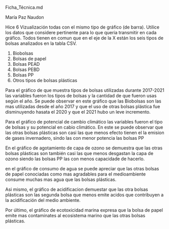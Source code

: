 Ficha_Técnica.md

María Paz Naudon 

Hice 6 Vizualización todas con el mismo tipo de gráfico (de barra). Utilice los datos que considere pertinente para lo que queria transmitir en cada gráfico. Todos tienen en comun que en el eje de la X están los seis tipos de bolsas analizados en la tabla CSV. 
1. Biobolsas
2. Bolsas de papel
3. Bolsas PEAD 
4. Bolsas PEBD 
5. Bolsas PP 
6. Otros tipos de bolsas plásticas 

Para el gráfico de que muestra tipos de bolsas utilizadas durante 2017-2021 las variables fueron los tipos de bolsas y la cantidad de que fueron usas según el año. Se puede observar en este gráfico que las Biobolsas son las mas utilizadas desde el año 2017 y que el uso de otras bolsas plástica fue disminuyendo hasata el 2020 y que el 2021 hubo un leve incremento. 

Para el gráfico de potencial de cambio climático las variables fueron el tipo de bolsas y su potencial en cabio climático. En este se puede observar que las otras bolsas plásticas son casi las que menos efecto tienen el la emision de gases invernadero, sindo las con menor potencia las bolsas PP

En el gráfico de agotamiento de capa de ozono se demuestra que las otras bolsas plásticas son también casi las que menos desgastan la capa de ozono siendo las bolsas PP las con menos capacidade de hacerlo.

en el gráfico de consumo de agua se puede apreciar que las otras bolsas de papel conociadas como mas agradables para el medioambiente consume muchas mas agua que las bolsas plásticas.

Asi mismo, el gráfico de acidificacion demuestar que las otra bolsas plásticas son las segunda bolsa que menos emite acidos que contribuyen a la acidificación del medio ambiente.

Por último, el gráfico de ecotoxicidad marina expresa que la bolsa de papel emite mas contaminates al ecosistema marino que las otras bolsas plásticas. 
